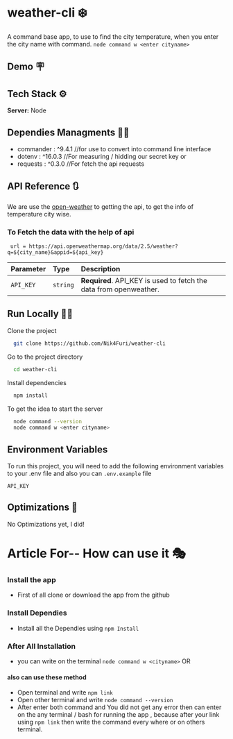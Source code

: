 
# weather-cli ❄️
A command base app, to use to find the city temperature, when you enter the city name with command. 
`node command w <enter cityname>`




## Demo 🪧




## Tech Stack ⚙️

**Server:** Node



## Dependies Managments 👨‍💼

- commander : ^9.4.1    //for use to convert into command line interface
- dotenv : ^16.0.3       //For measuring / hidding our secret key or 
- requests : ^0.3.0     //For fetch the api requests
## API Reference 🔃

We are use the [open-weather](https://openweathermap.org/api) to getting the api, to get the info of temperature city wise.

### To Fetch the data with the help of api

```http
 url = https://api.openweathermap.org/data/2.5/weather?q=${city_name}&appid=${api_key}
```

| Parameter | Type     | Description                       |
| :-------- | :------- | :-------------------------------- |
| `API_KEY`    | `string` | **Required**. API_KEY is used to fetch the data from openweather.



## Run Locally 🏃‍♂️

Clone the project

```bash
  git clone https://github.com/Nik4Furi/weather-cli
```

Go to the project directory

```bash
  cd weather-cli
```

Install dependencies

```bash
  npm install
```

To get the idea to start the server

```bash
  node command --version   
  node command w <enter cityname>
```


## Environment Variables 

To run this project, you will need to add the following environment variables to your .env file and also you can `.env.example` file

`API_KEY`

## Optimizations 📀

No Optimizations yet, I did! 


# Article For-- How can use it 🎭

### Install the app 
* First of all clone or download the app from the github

### Install Dependies
* Install all the Dependies using `npm Install`

### After All Installation
* you can write on the terminal `node command w <cityname>`
OR 
#### also can use these method

* Open terminal and write `npm link`
* Open other terminal and write `node command --version`
* After enter both command and You did not get any error then can enter on the any terminal / bash for running the app , because after your link using `npm link` then write the command every where or on others terminal. 